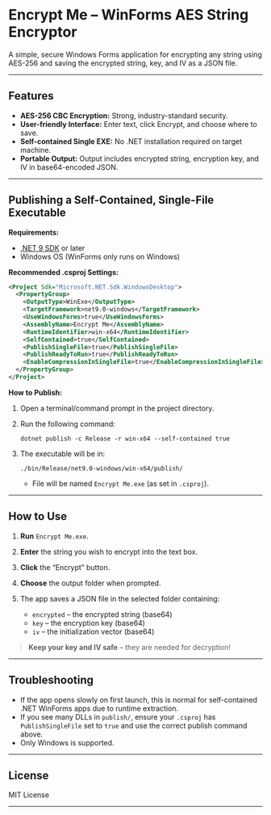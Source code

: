 # Encrypt Me – WinForms AES String Encryptor

A simple, secure Windows Forms application for encrypting any string using AES-256 and saving the encrypted string, key, and IV as a JSON file.

---

## Features

- **AES-256 CBC Encryption:** Strong, industry-standard security.
- **User-friendly Interface:** Enter text, click Encrypt, and choose where to save.
- **Self-contained Single EXE:** No .NET installation required on target machine.
- **Portable Output:** Output includes encrypted string, encryption key, and IV in base64-encoded JSON.

---

## Publishing a Self-Contained, Single-File Executable

**Requirements:**
- [.NET 9 SDK](https://dotnet.microsoft.com/download/dotnet/9.0) or later
- Windows OS (WinForms only runs on Windows)

**Recommended .csproj Settings:**
```xml
<Project Sdk="Microsoft.NET.Sdk.WindowsDesktop">
  <PropertyGroup>
    <OutputType>WinExe</OutputType>
    <TargetFramework>net9.0-windows</TargetFramework>
    <UseWindowsForms>true</UseWindowsForms>
    <AssemblyName>Encrypt Me</AssemblyName>
    <RuntimeIdentifier>win-x64</RuntimeIdentifier>
    <SelfContained>true</SelfContained>
    <PublishSingleFile>true</PublishSingleFile>
    <PublishReadyToRun>true</PublishReadyToRun>
    <EnableCompressionInSingleFile>true</EnableCompressionInSingleFile>
  </PropertyGroup>
</Project>
````

**How to Publish:**

1. Open a terminal/command prompt in the project directory.
2. Run the following command:

   ```
   dotnet publish -c Release -r win-x64 --self-contained true
   ```
3. The executable will be in:

   ```
   ./bin/Release/net9.0-windows/win-x64/publish/
   ```

   * File will be named `Encrypt Me.exe` (as set in `.csproj`).

---

## How to Use

1. **Run** `Encrypt Me.exe`.
2. **Enter** the string you wish to encrypt into the text box.
3. **Click** the “Encrypt” button.
4. **Choose** the output folder when prompted.
5. The app saves a JSON file in the selected folder containing:

   * `encrypted` – the encrypted string (base64)
   * `key` – the encryption key (base64)
   * `iv` – the initialization vector (base64)

> **Keep your key and IV safe** – they are needed for decryption!

---

## Troubleshooting

* If the app opens slowly on first launch, this is normal for self-contained .NET WinForms apps due to runtime extraction.
* If you see many DLLs in `publish/`, ensure your `.csproj` has `PublishSingleFile` set to `true` and use the correct publish command above.
* Only Windows is supported.

---

## License

MIT License


---
